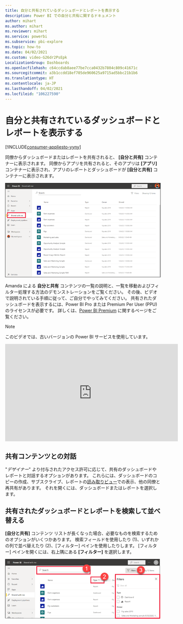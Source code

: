 ```yaml
---
title: 自分と共有されているダッシュボードとレポートを表示する
description: Power BI での自分と共有に関するドキュメント
author: mihart
ms.author: mihart
ms.reviewer: mihart
ms.service: powerbi
ms.subservice: pbi-explore
ms.topic: how-to
ms.date: 04/02/2021
ms.custom: video-G26dr2PsEpk
LocalizationGroup: Dashboards
ms.openlocfilehash: c64ccdab8aee77be7cca0432b7804c809c41671c
ms.sourcegitcommit: a3b1ccdd18ef705de960625a9715ad5bbc21b1b6
ms.translationtype: HT
ms.contentlocale: ja-JP
ms.lasthandoff: 04/02/2021
ms.locfileid: "106227590"
---
```

# <a name="display-the-dashboards-and-reports-that-have-been-shared-with-me"></a>自分と共有されているダッシュボードとレポートを表示する

[!INCLUDE[consumer-appliesto-yyny](../includes/consumer-appliesto-yyny.md)]


同僚からダッシュボードまたはレポートを共有されると、 **[自分と共有]** コンテナーに表示されます。 同僚からアプリを共有されると、そのアプリは **[アプリ]** コンテナーに表示され、アプリのレポートとダッシュボードが **[自分と共有]** コンテナーに表示されます。   

![[共有] アイコン](./media/end-user-shared-with-me/power-bi-shared-with-me.png)

Amanda による **自分と共有** コンテンツの一覧の説明と、一覧を移動およびフィルター処理する方法のデモンストレーションをご覧ください。 その後、ビデオで説明されている手順に従って、ご自分でやってみてください。 共有されたダッシュボードを表示するには、Power BI Pro または Premium Per User (PPU) のライセンスが必要です。 詳しくは、[Power BI Premium](../admin/service-premium-what-is.md) に関するページをご覧ください。
    

> [!NOTE]
> このビデオでは、古いバージョンの Power BI サービスを使用しています。
    

<iframe width="560" height="315" src="https://www.youtube.com/embed/G26dr2PsEpk" frameborder="0" allowfullscreen></iframe>

## <a name="interact-with-shared-content"></a>共有コンテンツとの対話

"*デザイナー*" より付与されたアクセス許可に応じて、共有のダッシュボードやレポートと対話するオプションがあります。 これらには、ダッシュボードのコピーの作成、サブスクライブ、レポートの[読み取りビュー](end-user-reading-view.md)での表示、他の同僚と再共有があります。 それを開くには、ダッシュボードまたはレポートを選択します。


## <a name="search-and-sort-shared-dashboards-and-reports"></a>共有されたダッシュボードとレポートを検索して並べ替える
**[自分と共有]** コンテンツ リストが長くなった場合、必要なものを検索するためのオプションがいくつかあります。 検索フィールドを使用したり (1)、いずれかの列で並べ替えたり (2)、[フィルター] ペインを使用したりします。 [フィルター] ペインを開くには、右上隅にある **[フィルター]** を選択します。    

![ダッシュボードの所有者と検索](./media/end-user-shared-with-me/power-bi-filter.png)
